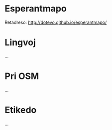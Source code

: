# Esperantmapo

Retadreso:
http://dotevo.github.io/esperantmapo/

# Lingvoj
...
# Pri OSM
...
# Etikedo
...
